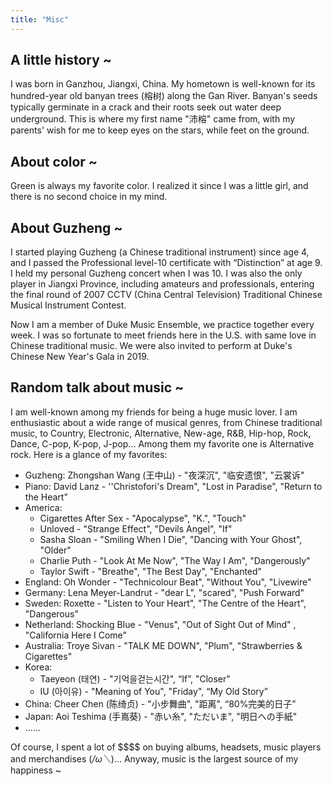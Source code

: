 ```yaml
---
title: "Misc" 
---
```


## A little history ~
I was born in Ganzhou, Jiangxi, China. My hometown is well-known for its hundred-year old banyan trees (榕树) along the Gan River. Banyan's seeds typically germinate in a crack and their roots seek out water deep underground. This is where my first name "沛榕" came from, with my parents' wish for me to keep eyes on the stars, while feet on the ground.

## About color ~
Green is always my favorite color. I realized it since I was a little girl, and there is no second choice in my mind.

## About Guzheng ~

I started playing Guzheng (a Chinese traditional instrument) since age 4, and I passed the Professional level-10 certificate with “Distinction” at age 9. I held my personal Guzheng concert when I was 10.  I was also the only player in Jiangxi Province, including amateurs and professionals, entering the final round of 2007 CCTV (China Central Television) Traditional Chinese Musical Instrument Contest. 

Now I am a member of Duke Music Ensemble, we practice together every week. I was so fortunate to meet friends here in the U.S. with same love in Chinese traditional music. We were also invited to perform at Duke's Chinese New Year's Gala in 2019.


## Random talk about music ~

I am well-known among my friends for being a huge music lover. I am enthusiastic about a wide range of musical genres, from Chinese traditional music, to Country, Electronic, Alternative, New-age, R&B, Hip-hop, Rock, Dance, C-pop, K-pop, J-pop... Among them my favorite one is Alternative rock. Here is a glance of my favorites:

- Guzheng: Zhongshan Wang (王中山) - "夜深沉", "临安遗恨", "云裳诉"
- Piano: David Lanz - ''Christofori's Dream", "Lost in Paradise", "Return to the Heart"
- America: 
  - Cigarettes After Sex - "Apocalypse", "K.", "Touch"
  - Unloved - "Strange Effect", "Devils Angel", "If"
  - Sasha Sloan - "Smiling When I Die", "Dancing with Your Ghost", "Older"
  - Charlie Puth - "Look At Me Now", "The Way I Am", "Dangerously"
  - Taylor Swift - "Breathe", "The Best Day", "Enchanted"
- England: Oh Wonder - "Technicolour Beat", "Without You", "Livewire"
- Germany: Lena Meyer-Landrut - "dear L", "scared", "Push Forward"
- Sweden: Roxette - "Listen to Your Heart", "The Centre of the Heart", "Dangerous"
- Netherland: Shocking Blue - "Venus", "Out of Sight Out of Mind" , "California Here I Come"
- Australia: Troye Sivan - "TALK ME DOWN", "Plum", "Strawberries & Cigarettes"
- Korea: 
  - Taeyeon (태연) - "기억을걷는시간", “If”, "Closer"
  - IU (아이유) - "Meaning of You", "Friday", “My Old Story”
- China: Cheer Chen (陈绮贞) - "小步舞曲", "距离", “80\%完美的日子”
- Japan: Aoi Teshima (手嶌葵) - "赤い糸", "ただいま", "明日への手紙"
- ......
 
Of course, I spent a lot of \$\$\$\$ on buying albums, headsets, music players and merchandises (*/ω＼*)... Anyway, music is the largest source of my happiness ~

